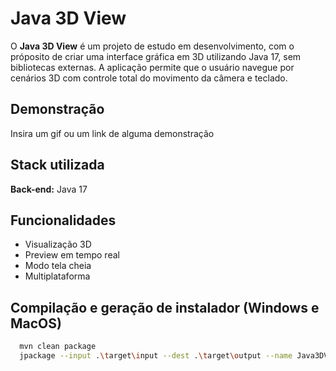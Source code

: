 
# Java 3D View

O **Java 3D View** é um projeto de estudo em desenvolvimento, com o próposito de criar 
uma interface gráfica em 3D utilizando Java 17, sem bibliotecas externas. A aplicação 
permite que o usuário navegue por cenários 3D com controle total do movimento da câmera
e teclado.

## Demonstração

Insira um gif ou um link de alguma demonstração


## Stack utilizada

**Back-end:** Java 17


## Funcionalidades

- Visualização 3D
- Preview em tempo real 
- Modo tela cheia
- Multiplataforma

## Compilação e geração de instalador (Windows e MacOS)

```bash
  mvn clean package
  jpackage --input .\target\input --dest .\target\output --name Java3DView --main-jar Java3DView.jar --main-class br.com.andre.Main
```
    